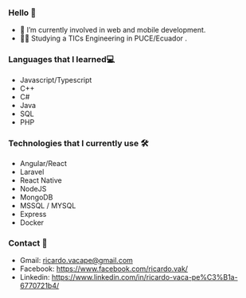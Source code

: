 ### Hello 👋
- 🌱 I’m currently involved in web and mobile development.
- :man_student:   Studying a TICs Engineering in PUCE/Ecuador 	.
### Languages that I learned:computer:
- Javascript/Typescript
- C++
- C#
- Java
- SQL
- PHP
### Technologies that I currently use :hammer_and_wrench:	
- Angular/React
- Laravel
- React Native
- NodeJS
- MongoDB
- MSSQL / MYSQL
- Express
- Docker
### Contact 💬
- Gmail: ricardo.vacape@gmail.com
- Facebook: https://www.facebook.com/ricardo.vak/
- Linkedin: https://www.linkedin.com/in/ricardo-vaca-pe%C3%B1a-6770721b4/
<!--
**RicardoVP2002/RicardoVP2002** is a ✨ _special_ ✨ repository because its `README.md` (this file) appears on your GitHub profile.

Here are some ideas to get you started:

- 🔭 I’m currently working on ...
- 🌱 I’m currently learning ...
- 👯 I’m looking to collaborate on ...
- 🤔 I’m looking for help with ...
- 💬 Ask me about ...
- 📫 How to reach me: ...
- 😄 Pronouns: ...
- ⚡ Fun fact: ...
-->
